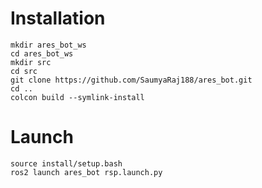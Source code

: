 # Installation

```
mkdir ares_bot_ws
cd ares_bot_ws
mkdir src
cd src
git clone https://github.com/SaumyaRaj188/ares_bot.git
cd ..
colcon build --symlink-install
```


# Launch

```
source install/setup.bash
ros2 launch ares_bot rsp.launch.py
```

